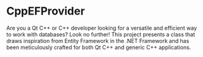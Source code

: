 # CppEFProvider
Are you a Qt C++ or C++ developer looking for a versatile and efficient way to work with databases? Look no further! This project presents a class that draws inspiration from Entity Framework in the .NET Framework and has been meticulously crafted for both Qt C++ and generic C++ applications.
